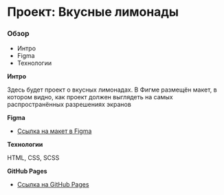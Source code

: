 # Проект: Вкусные лимонады

### Обзор
* Интро
* Figma
* Технологии

**Интро**

Здесь будет проект о вкусных лимонадах.
В Фигме размещён макет, в котором видно, как проект должен выглядеть на самых распространённых разрешениях экранов

**Figma**

* [Ссылка на макет в Figma]([https://www.figma.com/file/5S2WSbEFL6awjVWJ0NWL8Q/Sprint-3_-Russia-_-desktop-mobile?node-id=28503%3A0](https://www.figma.com/file/G3UWFlQmNtNs67751YiDH2/Month-of-Landings_external-link?node-id=6%3A1121&t=QfTKQlKlEIGS7UOw-0))

**Технологии**

HTML, CSS, SCSS

**GitHub Pages**

* [Ссылка на GitHub Pages]([https://demiz99.github.io/russian-travel/](http://127.0.0.1:5500/index.html#samples))
